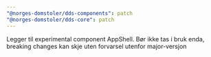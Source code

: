 ```yaml
---
"@norges-domstoler/dds-components": patch
"@norges-domstoler/dds-core": patch
---
```


Legger til experimental component AppShell. Bør ikke tas i bruk enda, breaking changes kan skje uten forvarsel utenfor major-versjon
